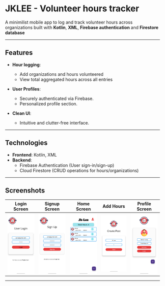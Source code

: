 # JKLEE - Volunteer hours tracker

A minimilist mobile app to log and track volunteer hours across organizations built with **Kotlin**, **XML**, **Firebase authentication** and **Firestore database**

---

## Features

- **Hour logging**:
  - Add organizations and hours volunteered
  - View total aggregated hours across all entries

- **User Profiles**:  
  - Securely authenticated via Firebase.  
  - Personalized profile section.  

- **Clean UI**:  
  - Intuitive and clutter-free interface.  

---

## Technologies  

- **Frontend**: Kotlin, XML  
- **Backend**:  
  - Firebase Authentication (User sign-in/sign-up)  
  - Cloud Firestore (CRUD operations for hours/organizations)  

---

## Screenshots

| Login Screen | Signup Screen | Home Screen | Add Hours | Profile Screen | 
|--------------|---------------|-------------|-----------|----------------|
|![Login Screen](./screenshots/image1.jpg) | ![Login Screen](./screenshots/image2.jpg) | ![Login Screen](./screenshots/image3.jpg) | ![Login Screen](./screenshots/image4.jpg) | ![Login Screen](./screenshots/image5.jpg) |
---














